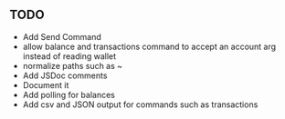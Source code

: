 TODO
----

* Add Send Command
* allow balance and transactions command to accept an account arg instead of reading wallet
* normalize paths such as ~
* Add JSDoc comments
* Document it
* Add polling for balances
* Add csv and JSON output for commands such as transactions

